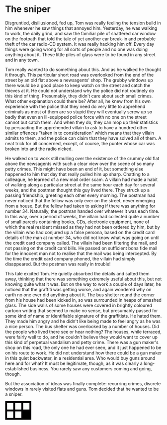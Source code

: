 # The sniper

Disgruntled, disillusioned, fed up, Tom was really feeling the tension build in him whenever he saw things that annoyed him.  Yesterday, he was walking to work, the daily grind, and saw the familiar pile of shattered car window on the footpath that told the tale of yet another car break-in and probable theft of the car radio-CD system.  It was really hacking him off.  Every day things were going wrong for all sorts of people and no one was doing anything about it.  These little piles of glass were to be found in any street and in any town.

Tom really wanted to do something about this.  And as he walked he thought it through.  This particular short road was overlooked from the end of the street by an old flat above a newsagents' shop.  The grubby windows up there would be a good place to keep watch on the street and catch the thieves at it.  He could not understand why the police did not routinely do this kind of thing.  Presumably, they didn't care about such small crimes.  What other explanation could there be?  After all, he knew from his own experience with the police that they need do very little to apprehend criminals as most of them are so stupid they will eventually screw up so badly that even an ill-equipped police force with no one on the street cannot but catch them.  And when they do, they can mop up their statistics by persuading the apprehended villain to ask to have a hundred other similar offences "taken in to consideration" which means that they villain admits to them, and the police can claim that they have solved all of them.  A neat trick for all concerned, except, of course, the punter whose car was broken into and the radio nicked.

He walked on to work still mulling over the existence of the crummy old flat above the newsagents with such a clear view over the scene of so many petty crimes.  This might have been an end of it, but something else happened to him that day that really pulled him up sharp.  Chatting to a colleague, he learned of a new mail order scam.  A villain had made a habit of walking along a particular street at the same hour each day for several weeks, and the postman thought this guy lived there.  They struck up a passing friendship, greeting each other every morning.  The postman had never noticed that the fellow was only ever on the street, never emerging from a house.  But the fellow had taken to asking if there was anything for number 34.  Naturally, the postman handed over whatever it was each time.  In this way, over a period of weeks, the villain had collected quite a number of small parcels containing books, CDs, electronic equipment, none of which the real resident missed as they had not been ordered by him, but by the villain who had conjured up a false persona, based on the credit card details of the man at number 34, who did not know what was going on until the credit card company called.  The villain had been filtering the mail, and not passing on the credit card bills.  He passed on sufficient bona fide mail for the innocent man not to realise that the mail was being intercepted.  By the time the credit card company phoned, the villain had simply disappeared.  But the postman was really in trouble!

This tale excited Tom.  He quietly absorbed the details and salted them away, thinking that there was something extremely useful about this, but not knowing quite what it was.  But on the way to work a couple of days later, he noticed that the graffiti was getting worse, and again wondered why on earth no one ever did anything about it.  The bus shelter round the corner from his house had been kicked in, so was surrounded in heaps of smashed glass.  The side walls of some houses were covered in brightly coloured cartoon writing that seemed to make no sense, but presumably passed for some kind of name or identifiable signature of the graffitists.  He hated them.  They made him angry and he didn't like being made to feel angry as he was a nice person.  The bus shelter was overlooked by a number of houses.  Did the people who lived there see or hear nothing?  The houses, while terraced, were fairly well to do, and he couldn't believe they would want to cover up this kind of perpetual vandalism and petty crime.  There was a gun maker's shop on this road, the only one he had ever seen, and it just happened to be on his route to work.  He did not understand how there could be a gun maker in this quiet backwater, in a residential area.  Who would buy guns around here and for what?  It must be legitimate, though, as it was clearly a long-established business.  You rarely saw any customers coming and going, though.

But the association of ideas was finally complete: recurring crimes, discrete windows in rarely visited flats and guns.  Tom decided that he wanted to be a sniper.

![](/images/grids/e26.gif)
